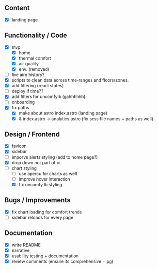 ## Content
- [x] landing page 

## Functionality / Code
- [x] mvp
    - [x] home 
    - [x] thermal comfort 
    - [x] air quality 
    - [x] env.  (removed)
- [ ] live airq history?
- [x] scripts to clean data across time-ranges and floors/zones. 
- [x] add filtering (react states)
- [ ] deploy if time??
- [x] add filters for uncomfylb (gahhhhhh)
- [ ] onboarding
- [x] fix paths
    - [x] make about.astro index.astro (landing page)
    - [x] & index.astro -> analytics.astro (fix scss file names + paths as well)

## Design / Frontend
- [x] favicon 
- [x] sidebar
- [ ] imporve alerts styling (add to home page?) 
- [x] drop down not part of ui
- [ ] chart styling 
    - [ ] use apercu for charts as well
    - [ ] improve hover interaction
    - [x] fix uncomfy lb styling

## Bugs / Improvements
- [x] fix chart loading for comfort trends 
- [ ] sidebar reloads for every page

## Documentation
- [x] write README
- [x] narrative
- [x] usability testing + documentation
- [x] review comments (ensure its comprehensive +  pg)